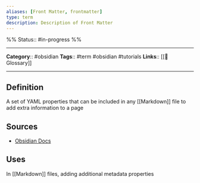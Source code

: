 ```yaml
---
aliases: [Front Matter, frontmatter]
type: term
description: Description of Front Matter
---
```

%%
Status:: #in-progress 
%%

---
**Category**:: #obsidian 
**Tags**:: #term #obsidian #tutorials 
**Links**:: [[📇 Glossary]]

---

## Definition
A set of YAML properties that can be included in any [[Markdown]] file to add extra information to a page

## Sources
- [Obsidian Docs](https://help.obsidian.md/Advanced+topics/YAML+front+matter)

## Uses
In [[Markdown]] files, adding additional metadata properties